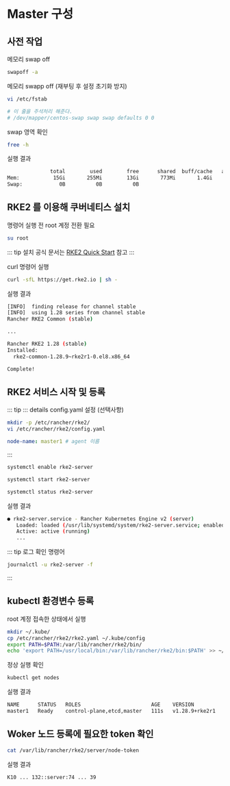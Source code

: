 # Master 구성
## 사전 작업
메모리 swap off
```bash
swapoff -a
```

메모리 swapp off (재부팅 후 설정 초기화 방지)
```bash
vi /etc/fstab
```

```bash
# 이 줄을 주석처리 해준다.
# /dev/mapper/centos-swap swap swap defaults 0 0
```

swap 영역 확인
```bash
free -h
```

실행 결과
```bash
              total        used        free      shared  buff/cache   available
Mem:           15Gi       255Mi        13Gi       773Mi       1.4Gi        13Gi
Swap:            0B          0B          0B
```


## RKE2 를 이용해 쿠버네티스 설치
명령어 실행 전 root 계정 전환 필요
```bash
su root
```

::: tip
설치 공식 문서는 [RKE2 Quick Start](https://docs.rke2.io/install/quickstart) 참고
:::

curl 명령어 실행
```bash
curl -sfL https://get.rke2.io | sh -
```

실행 결과
```bash
[INFO]  finding release for channel stable
[INFO]  using 1.28 series from channel stable
Rancher RKE2 Common (stable)                                                                                                                                            5.0 kB/s | 2.9 kB     00:00    

...

Rancher RKE2 1.28 (stable)      
Installed:
  rke2-common-1.28.9~rke2r1-0.el8.x86_64                               rke2-selinux-0.18-1.el8.noarch                               rke2-server-1.28.9~rke2r1-0.el8.x86_64                              

Complete!
```

## RKE2 서비스 시작 및 등록
::: tip
::: details config.yaml 설정 (선택사항)
```bash
mkdir -p /etc/rancher/rke2/
vi /etc/rancher/rke2/config.yaml
```

```yaml title="config.yaml"
node-name: master1 # agent 이름
```
:::

```bash
systemctl enable rke2-server
```
```bash
systemctl start rke2-server
```
```bash
systemctl status rke2-server
```

실행 결과
```bash
● rke2-server.service - Rancher Kubernetes Engine v2 (server)
   Loaded: loaded (/usr/lib/systemd/system/rke2-server.service; enabled; vendor preset: disabled)
   Active: active (running)
   ...
```

::: tip
로그 확인 명령어
```bash
journalctl -u rke2-server -f
```
:::

## kubectl 환경변수 등록
root 계정 접속한 상태에서 실행
```bash
mkdir ~/.kube/
cp /etc/rancher/rke2/rke2.yaml ~/.kube/config
export PATH=$PATH:/var/lib/rancher/rke2/bin/
echo 'export PATH=/usr/local/bin:/var/lib/rancher/rke2/bin:$PATH' >> ~/.bashrc
```

정상 실행 확인
```bash
kubectl get nodes
```

실행 결과
```bash
NAME      STATUS   ROLES                       AGE    VERSION
master1   Ready    control-plane,etcd,master   111s   v1.28.9+rke2r1
```

## Woker 노드 등록에 필요한 token 확인
```bash 
cat /var/lib/rancher/rke2/server/node-token
```

실행 결과
```bash 
K10 ... 132::server:74 ... 39
```
